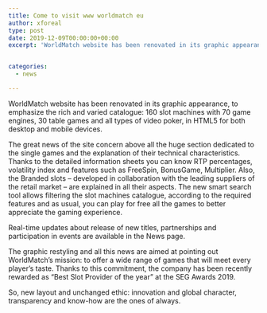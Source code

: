 ```yaml
---
title: Come to visit www worldmatch eu
author: xforeal 
type: post
date: 2019-12-09T00:00:00+00:00
excerpt: 'WorldMatch website has been renovated in its graphic appearance, to emphasize the rich and varied catalogue: 160 slot machines with 70 game engines, 30 table games and all types of video poker, in HTML5 for both desktop and mobile devices'


categories:
  - news

---
```

WorldMatch website has been renovated in its graphic appearance, to emphasize the rich and varied catalogue: 160 slot machines with 70 game engines, 30 table games and all types of video poker, in HTML5 for both desktop and mobile devices.

The great news of the site concern above all the huge section dedicated to the single games and the explanation of their technical characteristics. Thanks to the detailed information sheets you can know RTP percentages, volatility index and features such as FreeSpin, BonusGame, Multiplier. Also, the Branded slots &ndash; developed in collaboration with the leading suppliers of the retail market &ndash; are explained in all their aspects. The new smart search tool allows filtering the slot machines catalogue, according to the required features and as usual, you can play for free all the games to better appreciate the gaming experience.

Real-time updates about release of new titles, partnerships and participation in events are available in the News page.

The graphic restyling and all this news are aimed at pointing out WorldMatch&rsquo;s mission: to offer a wide range of games that will meet every player&#8217;s taste. Thanks to this commitment, the company has been recently rewarded as &ldquo;Best Slot Provider of the year&rdquo; at the SEG Awards 2019.

So, new layout and unchanged ethic: innovation and global character, transparency and know-how are the ones of always.